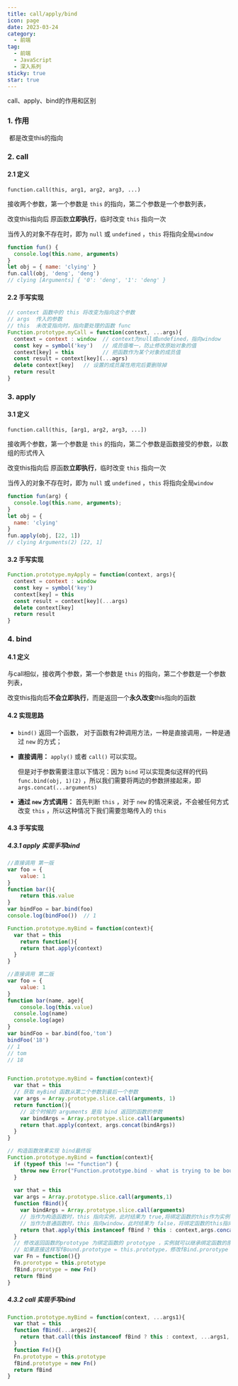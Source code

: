 ```yaml
---
title: call/apply/bind
icon: page
date: 2023-03-24
category:
  - 前端
tag:
  - 前端
  - JavaScript
  - 深入系列
sticky: true
star: true
---
```


call、apply、bind的作用和区别

<!-- more -->

### 1. 作用

​	都是改变this的指向



### 2. call

#### 2.1 定义

`function.call(this, arg1, arg2, arg3, ...)`

接收两个参数，第一个参数是 `this` 的指向，第二个参数是一个参数列表，

改变this指向后 原函数**立即执行**，临时改变 `this` 指向一次

当传入的对象不存在时，即为 `null` 或 `undefined` ，`this` 将指向全局`window`

```javascript
function fun() {
  console.log(this.name, arguments)
}
let obj = { name: 'clying' }
fun.call(obj, 'deng', 'deng')
// clying [Arguments] { '0': 'deng', '1': 'deng' }
```



#### 2.2 手写实现

```javascript
// context 函数中的 this 将改变为指向这个参数
// args  传入的参数
// this  未改变指向时，指向要处理的函数 func
Function.prototype.myCall = function(context, ...args){
  context = context : window  // context为null或undefined，指向window
  const key = symbol('key')   // 成员值唯一，防止修改原始对象的值
  context[key] = this         // 把函数作为某个对象的成员值
  const result = context[key](...agrs)
  delete context[key]   // 设置的成员属性用完后要删除掉
  return result
}
```



### 3. apply

#### 3.1 定义

`function.call(this, [arg1, arg2, arg3, ...])`

接收两个参数，第一个参数是 `this` 的指向，第二个参数是函数接受的参数，以数组的形式传入

改变this指向后 原函数**立即执行**，临时改变 `this` 指向一次

当传入的对象不存在时，即为 `null` 或 `undefined` ，`this` 将指向全局`window`

```javascript
function fun(arg) {
  console.log(this.name, arguments);
}
let obj = {
  name: 'clying'
}
fun.apply(obj, [22, 1])
// clying Arguments(2) [22, 1]
```



#### 3.2 手写实现

```javascript
Function.prototype.myApply = function(context, args){
  context = context : window
  const key = symbol('key')
  context[key] = this
  const result = context[key](...args)
  delete context[key]
  return result
}
```



### 4. bind

#### 4.1 定义

与call相似，接收两个参数，第一个参数是 `this` 的指向，第二个参数是一个参数列表，

改变this指向后**不会立即执行**，而是返回一个**永久改变**this指向的函数

#### 4.2 实现思路

- `bind()` 返回一个函数， 对于函数有2种调用方法，一种是直接调用，一种是通过 `new` 的方式；

- **直接调用：** `apply()` 或者 `call()` 可以实现。

  但是对于参数需要注意以下情况：因为 `bind` 可以实现类似这样的代码 `func.bind(obj, 1)(2)` ，所以我们需要将两边的参数拼接起来，即 `args.concat(...arguments)`

- **通过 `new` 方式调用：** 首先判断 `this` ，对于 `new` 的情况来说，不会被任何方式改变 `this` ，所以这种情况下我们需要忽略传入的 `this`

#### 4.3 手写实现

##### 4.3.1 apply 实现手写bind

```javascript
//直接调用 第一版
var foo = {
	value: 1
}
function bar(){
	return this.value
}
var bindFoo = bar.bind(foo)
console.log(bindFoo())  // 1

Function.prototype.myBind = function(context){
  var that = this
	return function(){ 
    return that.apply(context)
  }
}
```



```javascript
//直接调用 第二版
var foo = {
	value: 1
}
function bar(name, age){
	console.log(this.value)
  console.log(name)
  console.log(age)
}
var bindFoo = bar.bind(foo,'tom')
bindFoo('18')
// 1
// tom
// 18


Function.prototype.myBind = function(context){
  var that = this
  // 获取 myBind 函数从第二个参数到最后一个参数
  var args = Array.prototype.slice.call(arguments, 1)
  return function(){ 
    // 这个时候的 arguments 是指 bind 返回的函数的参数
    var bindArgs = Array.prototype.slice.call(arguments)
    return that.apply(context, args.concat(bindArgs))
  }
}
```



```javascript
// 构造函数效果实现 bind最终版
Function.prototype.myBind = function(context){
  if (typeof this !== "function") {
    throw new Error("Function.prototype.bind - what is trying to be bound is not callable");
  }
  
  var that = this
  var args = Array.prototype.slice.call(arguments,1)
  function fBind(){
    var bindArgs = Array.prototype.slice.call(arguments)
    // 当作为构造函数时，this 指向实例，此时结果为 true,将绑定函数的this作为实例
    // 当作为普通函数时，this 指向window，此时结果为 false，将绑定函数的this指向context
    return that.apply(this instanceof fBind ? this : context,args.concat(bindArgs))
  }
  // 修改返回函数的prototype 为绑定函数的 prototype ，实例就可以继承绑定函数的原型中的值
  // 如果直接这样写fBound.prototype = this.prototype，修改fBind.prorotype 时，也会直接修改绑定函数的 prorotype，所以需要用到一个空函数Fn来进行中转
  var Fn = function(){}
  Fn.prorotype = this.prototype
  fBind.prorotype = new Fn()
  return fBind                  
}
```



##### 4.3.2  call 实现手写bind

```javascript
Function.prototype.myBind = function(context, ...args1){
  var that = this
  function fBind(...arges2){
    return that.call(this instanceof fBind ? this : context, ...args1, ...args2)
  }
  function Fn(){}
  Fn.prototype = this.prototype
  fBind.prototype = new Fn()
  return fBind
}
```

